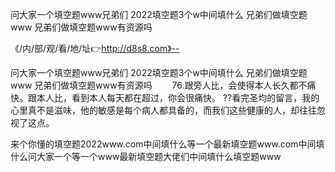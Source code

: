 问大家一个填空题www兄弟们
2022填空题3个w中间填什么
兄弟们做填空题www
兄弟们做填空题www有资源吗


《/内/部/观/看/地/址👉http://d8s8.com》--

问大家一个填空题www兄弟们
2022填空题3个w中间填什么
兄弟们做填空题www
兄弟们做填空题www有资源吗
　　76.跟旁人比，会使得本人长久都不痛快。跟本人比，看到本人每天都在超过，你会很痛快。
??看完圣均的留言，我的心里真不是滋味，他的敏感是每个病人都具备的，而我们这些健康的人，却往往忽视了这点。





来个你懂的填空题2022www.com中间填什么等一个最新填空题www.com中间填什么问大家一个等一个www最新填空题大佬们中间填什么填空题www
